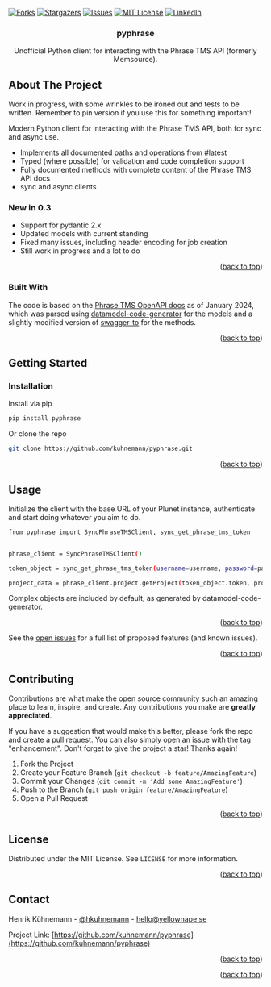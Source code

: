 <div id="top"></div>


<!-- PROJECT SHIELDS -->


[![Forks][forks-shield]][forks-url]
[![Stargazers][stars-shield]][stars-url]
[![Issues][issues-shield]][issues-url]
[![MIT License][license-shield]][license-url]
[![LinkedIn][linkedin-shield]][linkedin-url]



<!-- PROJECT LOGO -->


<h3 align="center">pyphrase</h3>

  <p align="center">
    Unofficial Python client for interacting with the Phrase TMS API (formerly Memsource).
    <br />


  </p>








<!-- ABOUT THE PROJECT -->

## About The Project

Work in progress, with some wrinkles to be ironed out and tests to be written. Remember to pin version if you use this for something important! 

Modern Python client for interacting with the Phrase TMS API, both for sync and async use. 

- Implements all documented paths and operations from #latest
- Typed (where possible) for validation and code completion support
- Fully documented methods with complete content of the Phrase TMS API docs
- sync and async clients

### New in 0.3

- Support for pydantic 2.x
- Updated models with current standing
- Fixed many issues, including header encoding for job creation
- Still work in progress and a lot to do
<p align="right">(<a href="#top">back to top</a>)</p>

### Built With
The code is based on the [Phrase TMS OpenAPI docs](https://cloud.memsource.com/web/docs/api) as of January 2024, which was parsed using [datamodel-code-generator](https://github.com/koxudaxi/datamodel-code-generator/) for the models
and a slightly modified version of [swagger-to](https://github.com/Parquery/swagger-to) for the methods. 



<p align="right">(<a href="#top">back to top</a>)</p>



<!-- GETTING STARTED -->

## Getting Started

### Installation


Install via pip

   ```sh
   pip install pyphrase
   ```

Or clone the repo

   ```sh
   git clone https://github.com/kuhnemann/pyphrase.git
   ```

<p align="right">(<a href="#top">back to top</a>)</p>



<!-- USAGE EXAMPLES -->

## Usage

Initialize the client with the base URL of your Plunet instance, authenticate and start doing whatever you aim to do.


```sh
from pyphrase import SyncPhraseTMSClient, sync_get_phrase_tms_token


phrase_client = SyncPhraseTMSClient()

token_object = sync_get_phrase_tms_token(username=username, password=password)

project_data = phrase_client.project.getProject(token_object.token, projectUid="YOURPROJECT")
```


Complex objects are included by default, as generated by datamodel-code-generator.


<p align="right">(<a href="#top">back to top</a>)</p>




See the [open issues](https://github.com/kuhnemann/pyphrase/issues) for a full list of proposed features (and known
issues).

<p align="right">(<a href="#top">back to top</a>)</p>



<!-- CONTRIBUTING -->

## Contributing

Contributions are what make the open source community such an amazing place to learn, inspire, and create. Any
contributions you make are **greatly appreciated**.

If you have a suggestion that would make this better, please fork the repo and create a pull request. You can also
simply open an issue with the tag "enhancement". Don't forget to give the project a star! Thanks again!

1. Fork the Project
2. Create your Feature Branch (`git checkout -b feature/AmazingFeature`)
3. Commit your Changes (`git commit -m 'Add some AmazingFeature'`)
4. Push to the Branch (`git push origin feature/AmazingFeature`)
5. Open a Pull Request

<p align="right">(<a href="#top">back to top</a>)</p>



<!-- LICENSE -->

## License

Distributed under the MIT License. See `LICENSE` for more information.

<p align="right">(<a href="#top">back to top</a>)</p>



<!-- CONTACT -->

## Contact

Henrik Kühnemann - [@hkuhnemann](https://twitter.com/hkuhnemann) - [hello@yellownape.se](mailto:hello@yellownape.se)

Project Link: [https://github.com/kuhnemann/pyphrase](https://github.com/kuhnemann/pyphrase)

<p align="right">(<a href="#top">back to top</a>)</p>



<p align="right">(<a href="#top">back to top</a>)</p>



<!-- MARKDOWN LINKS & IMAGES -->
<!-- https://www.markdownguide.org/basic-syntax/#reference-style-links -->

[contributors-shield]: https://img.shields.io/github/contributors/kuhnemann/pyphrase.svg?style=for-the-badge

[contributors-url]: https://github.com/kuhnemann/pyphrase/graphs/contributors

[forks-shield]: https://img.shields.io/github/forks/kuhnemann/pyphrase.svg?style=for-the-badge

[forks-url]: https://github.com/kuhnemann/pyphrase/network/members

[stars-shield]: https://img.shields.io/github/stars/kuhnemann/pyphrase.svg?style=for-the-badge

[stars-url]: https://github.com/kuhnemann/pyphrase/stargazers

[issues-shield]: https://img.shields.io/github/issues/kuhnemann/pyphrase.svg?style=for-the-badge

[issues-url]: https://github.com/kuhnemann/pyphrase/issues

[license-shield]: https://img.shields.io/github/license/kuhnemann/pyphrase.svg?style=for-the-badge

[license-url]: https://github.com/kuhnemann/pyphrase/blob/main/LICENCE

[linkedin-shield]: https://img.shields.io/badge/-LinkedIn-black.svg?style=for-the-badge&logo=linkedin&colorB=555

[linkedin-url]: https://linkedin.com/in/henrik-kuhnemann

[product-screenshot]: images/screenshot.png
